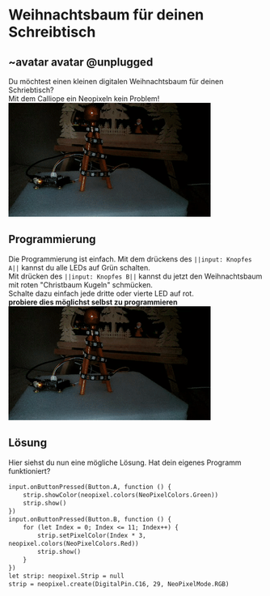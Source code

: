 # Weihnachtsbaum für deinen Schreibtisch
## ~avatar avatar @unplugged
Du möchtest einen kleinen digitalen Weihnachtsbaum für deinen Schriebtisch? <br>
Mit dem Calliope ein Neopixeln kein Problem! <br>
![Weihnachtsbaum](https://github.com/r00b1nh00d/weihnachtsbaum/blob/master/Weihnachtsbaum.gif?raw=true)
## Programmierung
Die Programmierung ist einfach. Mit dem drückens des ``||input: Knopfes A||`` kannst du alle LEDs auf Grün schalten. <br>
Mit drücken des ``||input: Knopfes B||`` kannst du jetzt den Weihnachtsbaum mit roten "Christbaum Kugeln" schmücken.  <br>
Schalte dazu einfach jede dritte oder vierte LED auf rot. <br>
**probiere dies möglichst selbst zu programmieren**
![Weihnachtsbaum](https://github.com/r00b1nh00d/weihnachtsbaum/blob/master/Weihnachtsbaum.gif?raw=true)




## Lösung 
Hier siehst du nun eine mögliche Lösung. Hat dein eigenes Programm funktioniert?
```blocks
input.onButtonPressed(Button.A, function () {
    strip.showColor(neopixel.colors(NeoPixelColors.Green))
    strip.show()
})
input.onButtonPressed(Button.B, function () {
    for (let Index = 0; Index <= 11; Index++) {
        strip.setPixelColor(Index * 3, neopixel.colors(NeoPixelColors.Red))
        strip.show()
    }
})
let strip: neopixel.Strip = null
strip = neopixel.create(DigitalPin.C16, 29, NeoPixelMode.RGB)
```



